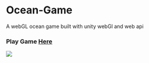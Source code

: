 # Ocean-Game
A webGL ocean game built with unity webGl and web api

### Play Game [Here](https://blinks32.github.io/Ocean-Game/)

![](https://media.giphy.com/media/3ohhwuTIR0hHbyujja/giphy.gif)

